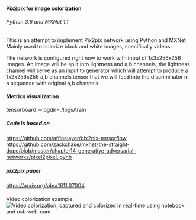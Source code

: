#### Pix2pix for image colorization
###### Python 3.6 and MXNet 1.1

This is an attempt to implement Pix2pix network using Python and MXNet
Mainly used to colorize black and white images, specifically videos.

The network is configured right now to work with input of 1x3x256x256 images.
An image will be split into lightness and a,b channels, the lightness channel
will serve as an input to generator which will attempt to produce a 1x2x256x256 a,b channels tensor
that we will feed into the discriminator in a sequence with original a,b channels.

#### Metrics visualization
tensorboard --logdir=./logs/train

##### Code is based on
https://github.com/affinelayer/pix2pix-tensorflow
https://github.com/zackchase/mxnet-the-straight-dope/blob/master/chapter14_generative-adversarial-networks/pixel2pixel.ipynb

##### pix2pix paper
https://arxiv.org/abs/1611.07004

####
Video colorization example:
![Video colorization, captured and colorized in real-time using notebook and usb web-cam](https://s3-us-west-1.amazonaws.com/pix2pix/real_time_video_colorization.gif)